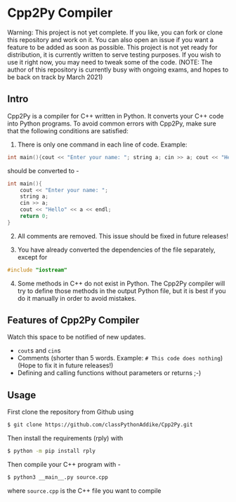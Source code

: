 # Cpp2Py Compiler

Warning: This project is not yet complete. If you like, you can fork or clone this repository and work on it.
You can also open an issue if you want a feature to be added as soon as possible. This project is not yet ready for distribution, it is currently written to serve testing purposes. If you wish to use it right now, you may need to tweak some of the code.
(NOTE: The author of this repository is currently busy with ongoing exams, and hopes to be back on track by March 2021)

## Intro
Cpp2Py is a compiler for C++ written in Python. It converts your C++ code into Python programs.
To avoid common errors with Cpp2Py, make sure that the following conditions are satisfied:
1. There is only one command in each line of code. Example:
```cpp
int main(){cout << "Enter your name: "; string a; cin >> a; cout << "Hello " << a << endl; return 0;}
```
should be converted to -
```cpp
int main(){
	cout << "Enter your name: ";
	string a;
	cin >> a;
	cout << "Hello" << a << endl;
	return 0;
}
```

2. All comments are removed. 
This issue should be fixed in future releases!

3. You have already converted the dependencies of the file separately, except for
```cpp
#include "iostream"
```
4. Some methods in C++ do not exist in Python. The Cpp2Py compiler will try to define those methods in the output Python file, but it is best if you do it manually in order to avoid mistakes.

## Features of Cpp2Py Compiler
Watch this space to be notified of new updates.

- `cout`s and `cin`s
- Comments (shorter than 5 words. Example: `# This code does nothing`) (Hope to fix it in future releases!)
- Defining and calling functions without parameters or returns ;-)

## Usage

First clone the repository from Github using
```bash
$ git clone https://github.com/classPythonAddike/Cpp2Py.git
```

Then install the requirements (rply) with
```bash
$ python -m pip install rply
```

Then compile your C++ program with -
```bash
$ python3 __main__.py source.cpp
```
where `source.cpp` is the C++ file you want to compile